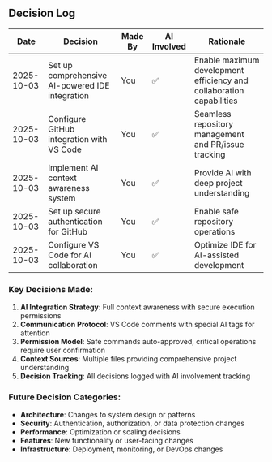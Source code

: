 ## Decision Log

| Date | Decision | Made By | AI Involved | Rationale |
|------|----------|---------|-------------|-----------|
| 2025-10-03 | Set up comprehensive AI-powered IDE integration | You | ✅ | Enable maximum development efficiency and collaboration capabilities |
| 2025-10-03 | Configure GitHub integration with VS Code | You | ✅ | Seamless repository management and PR/issue tracking |
| 2025-10-03 | Implement AI context awareness system | You | ✅ | Provide AI with deep project understanding |
| 2025-10-03 | Set up secure authentication for GitHub | You | ✅ | Enable safe repository operations |
| 2025-10-03 | Configure VS Code for AI collaboration | You | ✅ | Optimize IDE for AI-assisted development |

### Key Decisions Made:

1. **AI Integration Strategy**: Full context awareness with secure execution permissions
2. **Communication Protocol**: VS Code comments with special AI tags for attention
3. **Permission Model**: Safe commands auto-approved, critical operations require user confirmation
4. **Context Sources**: Multiple files providing comprehensive project understanding
5. **Decision Tracking**: All decisions logged with AI involvement tracking

### Future Decision Categories:
- **Architecture**: Changes to system design or patterns
- **Security**: Authentication, authorization, or data protection changes
- **Performance**: Optimization or scaling decisions
- **Features**: New functionality or user-facing changes
- **Infrastructure**: Deployment, monitoring, or DevOps changes
